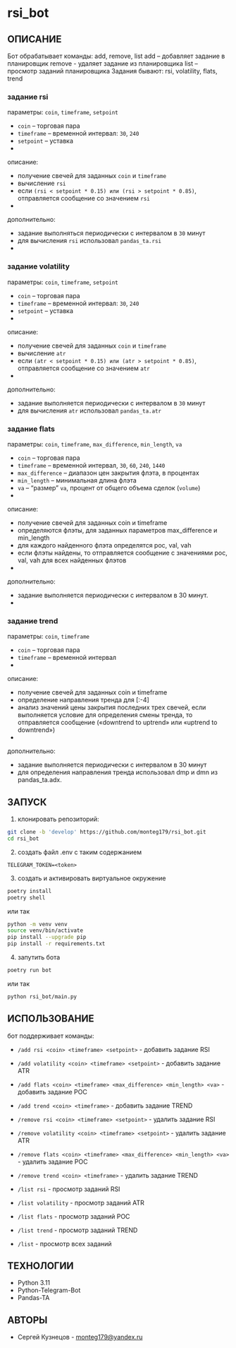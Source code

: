 # rsi_bot
## ОПИСАНИЕ
Бот обрабатывает команды: add, remove, list
add – добавляет задание в планировщик
remove - удаляет задание из планировщика
list – просмотр заданий планировщика
Задания бывают: rsi, volatility, flats, trend

### задание rsi
параметры: `coin`, `timeframe`, `setpoint`
- `coin` – торговая пара
- `timeframe` – временной интервал: `30`, `240`
- `setpoint` – уставка
-
описание:
- получение свечей для заданных `coin` и `timeframe`
- вычисление `rsi`
- если `(rsi < setpoint * 0.15) или (rsi > setpoint * 0.85)`, отправляется сообщение со значением `rsi`
-
дополнительно:
- задание выполняться периодически с интервалом в `30` минут
- для вычисления `rsi` использовал `pandas_ta.rsi`
- 

### задание volatility
параметры: `coin`, `timeframe`, `setpoint`
- `coin` – торговая пара
- `timeframe` – временной интервал: `30`, `240`
- `setpoint` – уставка
-
описание:
- получение свечей для заданных `coin` и `timeframe`
- вычисление `atr`
- если `(atr < setpoint * 0.15) или (atr > setpoint * 0.85)`, отправляется сообщение со значением `atr`
-
дополнительно:
- задание выполняется периодически с интервалом в `30` минут
- для вычисления `atr` использовал `pandas_ta.atr`

### задание flats
параметры: `coin`, `timeframe`, `max_difference`, `min_length`, `va`
- `coin` – торговая пара
- `timeframe` – временной интервал, `30`, `60`, `240`, `1440`
- `max_difference` – диапазон цен закрытия флэта, в процентах
- `min_length` – минимальная длина флэта
- `va` – “размер” `va`, процент от общего объема сделок (`volume`)
-
описание:
- получение свечей для заданных coin и timeframe
- определяются флэты, для заданных параметров max_difference и min_length
- для каждого найденного флэта определятся poc, val, vah
- если флэты найдены, то отправляется сообщение с значениями poc, val, vah для всех найденных флэтов
-
дополнительно:
- задание выполняется периодически с интервалом в 30 минут.
-

### задание trend
параметры: `coin`, `timeframe`
- `coin` – торговая пара
- `timeframe` – временной интервал
-
описание:
- получение свечей для заданных coin и timeframe
- определение направления тренда для [:-4]
- анализ значений цены закрытия последних трех свечей, если выполняется условие для определения смены тренда, то отправляется сообщение («downtrend to uptrend» или «uptrend to downtrend»)
-
дополнительно:
- задание выполняется периодически с интервалом в 30 минут
- для определения направления тренда использовал dmp и dmn из pandas_ta.adx.

## ЗАПУСК
1. клонировать репозиторий:
```sh
git clone -b 'develop' https://github.com/monteg179/rsi_bot.git
cd rsi_bot
```
2. создать файл .env с таким содержанием
```
TELEGRAM_TOKEN=<token>
```
3. создать и активировать виртуальное окружение
```sh
poetry install
poetry shell
```
или так
```sh
python -m venv venv
source venv/bin/activate
pip install --upgrade pip
pip install -r requirements.txt
```
4. запутить бота
```sh
poetry run bot
```
или так 
```sh
python rsi_bot/main.py
```

## ИСПОЛЬЗОВАНИЕ
бот поддерживает команды:
- `/add rsi <coin> <timeframe> <setpoint>` - добавить задание RSI
- `/add volatility <coin> <timeframe> <setpoint>` - добавить задание ATR
- `/add flats <coin> <timeframe> <max_difference> <min_length> <va>` - добавить задание POC
- `/add trend <coin> <timeframe>` - добавить задание TREND

- `/remove rsi <coin> <timeframe> <setpoint>` - удалить задание RSI 
- `/remove volatility <coin> <timeframe> <setpoint>` - удалить задание ATR
- `/remove flats <coin> <timeframe> <max_difference> <min_length> <va>` - удалить задание POC
- `/remove trend <coin> <timeframe>` - удалить задание TREND

- `/list rsi` - просмотр заданий RSI
- `/list volatility` - просмотр заданий ATR
- `/list flats` - просмотр заданий POC
- `/list trend` - просмотр заданий TREND
- `/list` - просмотр всех заданий


## ТЕХНОЛОГИИ
- Python 3.11
- Python-Telegram-Bot
- Pandas-TA

## АВТОРЫ
* Сергей Кузнецов - monteg179@yandex.ru
